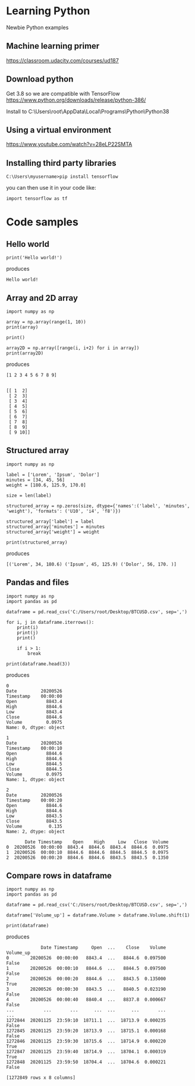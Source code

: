 # Learning Python
Newbie Python examples


## Machine learning primer

https://classroom.udacity.com/courses/ud187

## Download python

Get 3.8 so we are compatible with TensorFlow
https://www.python.org/downloads/release/python-386/

Install to C:\Users\root\AppData\Local\Programs\Python\Python38

## Using a virtual environment

https://www.youtube.com/watch?v=28eLP22SMTA

## Installing third party libraries

`C:\Users\myusername>pip install tensorflow`


you can then use it in your code like:

```
import tensorflow as tf
```

# Code samples

## Hello world

```
print('Hello world!')
```

produces

```
Hello world!
```

## Array and 2D array

```
import numpy as np

array = np.array(range(1, 10))
print(array)

print()

array2D = np.array([range(i, i+2) for i in array])
print(array2D)
```

produces

```
[1 2 3 4 5 6 7 8 9]


[[ 1  2]
 [ 2  3]
 [ 3  4]
 [ 4  5]
 [ 5  6]
 [ 6  7]
 [ 7  8]
 [ 8  9]
 [ 9 10]]
```

## Structured array

```
import numpy as np

label = ['Lorem', 'Ipsum', 'Dolor']
minutes = [34, 45, 56]
weight = [180.6, 125.9, 170.0]

size = len(label)

structured_array = np.zeros(size, dtype={'names':('label', 'minutes', 'weight'), 'formats': ('U10', 'i4', 'f8')})

structured_array['label'] = label
structured_array['minutes'] = minutes
structured_array['weight'] = weight

print(structured_array)
```

produces

```
[('Lorem', 34, 180.6) ('Ipsum', 45, 125.9) ('Dolor', 56, 170. )]
```

## Pandas and files

```
import numpy as np
import pandas as pd

dataframe = pd.read_csv('C:/Users/root/Desktop/BTCUSD.csv', sep=',')

for i, j in dataframe.iterrows():
    print(i)
    print(j)
    print()

    if i > 1:
        break

print(dataframe.head(3))
```

produces

```
0
Date         20200526
Timestamp    00:00:00
Open           8843.4
High           8844.6
Low            8843.4
Close          8844.6
Volume         0.0975
Name: 0, dtype: object

1
Date         20200526
Timestamp    00:00:10
Open           8844.6
High           8844.6
Low            8844.5
Close          8844.5
Volume         0.0975
Name: 1, dtype: object

2
Date         20200526
Timestamp    00:00:20
Open           8844.6
High           8844.6
Low            8843.5
Close          8843.5
Volume          0.135
Name: 2, dtype: object

       Date Timestamp    Open    High     Low   Close  Volume
0  20200526  00:00:00  8843.4  8844.6  8843.4  8844.6  0.0975
1  20200526  00:00:10  8844.6  8844.6  8844.5  8844.5  0.0975
2  20200526  00:00:20  8844.6  8844.6  8843.5  8843.5  0.1350

```


## Compare rows in dataframe

```
import numpy as np
import pandas as pd

dataframe = pd.read_csv('C:/Users/root/Desktop/BTCUSD.csv', sep=',')

dataframe['Volume_up'] = dataframe.Volume > dataframe.Volume.shift(1)

print(dataframe)
```

produces

```
             Date Timestamp     Open  ...    Close    Volume  Volume_up
0        20200526  00:00:00   8843.4  ...   8844.6  0.097500      False
1        20200526  00:00:10   8844.6  ...   8844.5  0.097500      False
2        20200526  00:00:20   8844.6  ...   8843.5  0.135000       True
3        20200526  00:00:30   8843.5  ...   8840.5  0.023190      False
4        20200526  00:00:40   8840.4  ...   8837.8  0.000667      False
...           ...       ...      ...  ...      ...       ...        ...
1272844  20201125  23:59:10  18711.1  ...  18713.9  0.000235      False
1272845  20201125  23:59:20  18713.9  ...  18715.1  0.000168      False
1272846  20201125  23:59:30  18715.6  ...  18714.9  0.000220       True
1272847  20201125  23:59:40  18714.9  ...  18704.1  0.000319       True
1272848  20201125  23:59:50  18704.4  ...  18704.6  0.000221      False

[1272849 rows x 8 columns]
```
